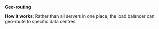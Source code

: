 **Geo-routing**

**How it works**: Rather than all servers in one place, the load balancer can geo-route to specific data centres.